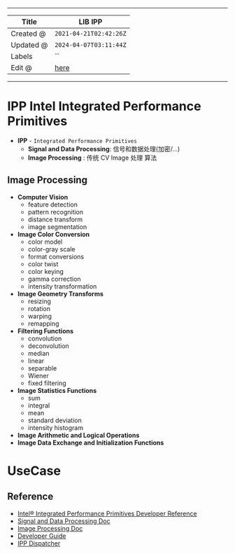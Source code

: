 -----

| Title     | LIB IPP                                           |
| --------- | ------------------------------------------------- |
| Created @ | `2021-04-21T02:42:26Z`                            |
| Updated @ | `2024-04-07T03:11:44Z`                            |
| Labels    | \`\`                                              |
| Edit @    | [here](https://github.com/junxnone/opt/issues/38) |

-----

# IPP Intel Integrated Performance Primitives

  - **IPP** - `Integrated Performance Primitives`
      - **Signal and Data Processing**: 信号和数据处理(加密/...)
      - **Image Processing** : 传统 CV Image 处理 算法

## Image Processing

  - **Computer Vision**
      - feature detection
      - pattern recognition
      - distance transform
      - image segmentation
  - **Image Color Conversion**
      - color model
      - color-gray scale
      - format conversions
      - color twist
      - color keying
      - gamma correction
      - intensity transformation
  - **Image Geometry Transforms**
      - resizing
      - rotation
      - warping
      - remapping
  - **Filtering Functions**
      - convolution
      - deconvolution
      - median
      - linear
      - separable
      - Wiener
      - fixed filtering
  - **Image Statistics Functions**
      - sum
      - integral
      - mean
      - standard deviation
      - intensity histogram
  - **Image Arithmetic and Logical Operations**
  - **Image Data Exchange and Initialization Functions**

# UseCase

## Reference

  - [Intel® Integrated Performance Primitives Developer
    Reference](https://software.intel.com/content/www/us/en/develop/documentation/ipp-dev-reference/top.html)
  - [Signal and Data Processing
    Doc](https://software.intel.com/content/dam/develop/external/us/en/documents/ipps.pdf)
  - [Image Processing
    Doc](https://software.intel.com/content/dam/develop/external/us/en/documents/ippi.pdf)
  - [Developer
    Guide](https://www.intel.com/content/www/us/en/docs/ipp/developer-guide-oneapi/2021-9/overview.html)
  - [IPP
    Dispatcher](https://www.intel.com/content/www/us/en/developer/articles/technical/understanding-cpu-optimized-code-used-in-intel-ipp.html)
